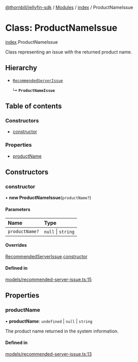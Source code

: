 [@thornbill/jellyfin-sdk](../README.md) / [Modules](../modules.md) / [index](../modules/index.md) / ProductNameIssue

# Class: ProductNameIssue

[index](../modules/index.md).ProductNameIssue

Class representing an issue with the returned product name.

## Hierarchy

- [`RecommendedServerIssue`](index.RecommendedServerIssue.md)

  ↳ **`ProductNameIssue`**

## Table of contents

### Constructors

- [constructor](index.ProductNameIssue.md#constructor)

### Properties

- [productName](index.ProductNameIssue.md#productname)

## Constructors

### constructor

• **new ProductNameIssue**(`productName?`)

#### Parameters

| Name | Type |
| :------ | :------ |
| `productName?` | ``null`` \| `string` |

#### Overrides

[RecommendedServerIssue](index.RecommendedServerIssue.md).[constructor](index.RecommendedServerIssue.md#constructor)

#### Defined in

[models/recommended-server-issue.ts:15](https://github.com/thornbill/jellyfin-sdk-typescript/blob/c65c42e/src/models/recommended-server-issue.ts#L15)

## Properties

### productName

• **productName**: `undefined` \| ``null`` \| `string`

The product name returned in the system information.

#### Defined in

[models/recommended-server-issue.ts:13](https://github.com/thornbill/jellyfin-sdk-typescript/blob/c65c42e/src/models/recommended-server-issue.ts#L13)
